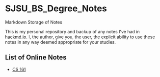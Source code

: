 # SJSU_BS_Degree_Notes
Markdown Storage of Notes

This is my personal repository and backup of any notes I've had in [hackmd.io](https://hackmd.io). I, the author, give you, the user, the explicit ability to use these notes in any way deemed appropriate for your studies.

## List of Online Notes
* [CS 161](https://hackmd.io/c/rk7uvnZDX/%2FugxqHnCfRg2Jet5PdxVOZw)

